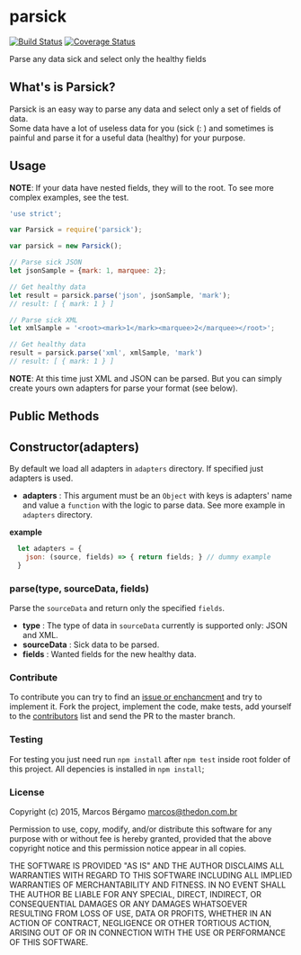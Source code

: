 # parsick
[![Build Status](https://travis-ci.org/thebergamo/parsick.svg)](https://travis-ci.org/thebergamo/parsick) [![Coverage Status](https://coveralls.io/repos/thebergamo/parsick/badge.svg?branch=master)](https://coveralls.io/r/thebergamo/parsick?branch=master)

Parse any data sick and select only the healthy fields

## What's is Parsick?

Parsick is an easy way to parse any data and select only a set of fields of data.   
Some data have a lot of useless data for you (sick (: ) and sometimes is painful and parse it for a useful data (healthy) for your purpose.

## Usage

**NOTE**: If your data have nested fields, they will to the root. To see more complex examples, see the test.

```javascript
'use strict';

var Parsick = require('parsick');

var parsick = new Parsick();

// Parse sick JSON
let jsonSample = {mark: 1, marquee: 2};

// Get healthy data
let result = parsick.parse('json', jsonSample, 'mark');
// result: [ { mark: 1 } ]

// Parse sick XML
let xmlSample = '<root><mark>1</mark><marquee>2</marquee></root>';

// Get healthy data
result = parsick.parse('xml', xmlSample, 'mark')
// result: [ { mark: 1 } ]

```

**NOTE**: At this time just XML and JSON can be parsed. But you can simply create yours own adapters for parse your format (see below).

## Public Methods

## Constructor(adapters)

By default we load all adapters in `adapters` directory. If specified just adapters is used.

  - **adapters** : This argument must be an `Object` with keys is adapters' name and value a `function` with the logic to parse data. See more example in `adapters` directory.

  **example**
  ```javascript
    let adapters = {
      json: (source, fields) => { return fields; } // dummy example
    }
  ``` 

### parse(type, sourceData, fields)

Parse the `sourceData` and return only the specified `fields`.

  - **type** : The type of data in `sourceData` currently is supported only: JSON and XML.
  - **sourceData** : Sick data to be parsed.
  - **fields** : Wanted fields for the new healthy data.  



### Contribute

To contribute you can try to find an [issue or enchancment][0] and try to
implement it. Fork the project, implement the code, make tests, add yourself
to the [contributors][1] list and send the PR to the master branch.

### Testing

For testing you just need run `npm install` after `npm test` inside root folder of this project. All depencies is installed in `npm install`; 

### License

Copyright (c) 2015, Marcos Bérgamo <marcos@thedon.com.br>

Permission to use, copy, modify, and/or distribute this software for any purpose
with or without fee is hereby granted, provided that the above copyright notice
and this permission notice appear in all copies.

THE SOFTWARE IS PROVIDED "AS IS" AND THE AUTHOR DISCLAIMS ALL WARRANTIES WITH
REGARD TO THIS SOFTWARE INCLUDING ALL IMPLIED WARRANTIES OF MERCHANTABILITY AND
FITNESS. IN NO EVENT SHALL THE AUTHOR BE LIABLE FOR ANY SPECIAL, DIRECT,
INDIRECT, OR CONSEQUENTIAL DAMAGES OR ANY DAMAGES WHATSOEVER RESULTING FROM LOSS
OF USE, DATA OR PROFITS, WHETHER IN AN ACTION OF CONTRACT, NEGLIGENCE OR OTHER
TORTIOUS ACTION, ARISING OUT OF OR IN CONNECTION WITH THE USE OR PERFORMANCE OF
THIS SOFTWARE.

[0]: https://github.com/thebergamo/parsick/issues?q=is%3Aopen+is%3Aenchancement+is%3Abug
[1]: contributors.md
